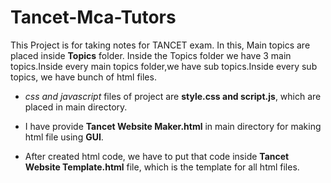 # Tancet-Mca-Tutors

This Project is for taking notes for TANCET exam. In this, Main topics are placed inside **Topics** folder. Inside the Topics folder we have 3 main topics.Inside every main topics folder,we have sub topics.Inside every sub topics, we have bunch of html files.

* _css and javascript_ files of project are **style.css and script.js**, which are placed in main directory.

* I have provide **Tancet Website Maker.html** in main directory for making html file using **GUI**.

* After created html code, we have to put that code inside **Tancet Website Template.html** file, which is the template for all html files.
